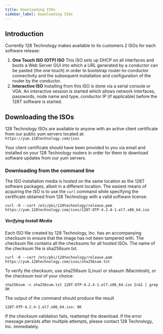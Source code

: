 ```yaml
---
title: Downloading ISOs
sidebar_label: Downloading ISOs
---
```


## Introduction

Currently 128 Technology makes available to its customers 2 ISOs for each software release:

1. **One Touch ISO (OTP) ISO**
   This ISO sets up DHCP on all interfaces and boots a Web Server GUI into which a URL generated by a conductor can be pasted (the one touch) in order to bootstrap router-to-conductor connectivity and the subsequent installation and configuration of the router by the conductor.
2. **Interactive ISO**
   Installing from this ISO is done via a serial console or VGA. An interactive session is started which allows network interfaces, passwords, node name and type, conductor IP (if applicable) before the 128T software is started.

## Downloading the ISOs

128 Technology ISOs are available to anyone with an active client certificate from our public yum servers located at: `https://yum.128technology.com/isos`

Your client certificate should have been provided to you via email and installed on your 128 Technology routers in order for them to download software updates from our yum servers.

### Downloading from the command line

The ISO installation media is hosted on the same location as the 128T software packages, albeit in a different location.  The easiest means of acquiring the ISO is to use the `curl` command while specifying the certificate obtained from 128 Technology with a valid software license.

```
curl -O --cert /etc/pki/128technology/release.pem https://yum.128technology.com/isos/128T-OTP-4.2.4-1.el7.x86_64.iso
```

##### Verifying Install Media

Each ISO file created by 128 Technology, Inc. has an accompanying checksum to ensure that the image has not been tampered with. The checksum file contains all the checksums for all hosted ISOs. The name of the checksum file is sha256sum.txt.

```
curl -O --cert /etc/pki/128technology/release.pem https://yum.128technology.com/isos/sha256sum.txt
```

To verify the checksum, use sha256sum (Linux) or shasum (Macintosh), or the checksum tool of your choice:

```
sha256sum -c sha256sum.txt 128T-OTP-4.2.4-1.el7.x86_64.iso 2>&1 | grep OK
```

The output of the command should produce the result

```
128T-OTP-4.2.4-1.el7.x86_64.iso: OK
```

If the checksum validation fails, reattempt the download. If the error message persists after multiple attempts, please contact 128 Technology, Inc. immediately.